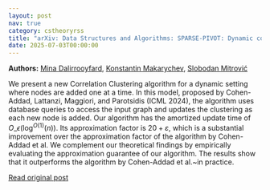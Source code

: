 ```yaml
---
layout: post
nav: true
category: cstheoryrss
title: "arXiv: Data Structures and Algorithms: SPARSE-PIVOT: Dynamic correlation clustering for node insertions"
date: 2025-07-03T00:00:00
---
```


**Authors:** [Mina Dalirrooyfard](https://dblp.uni-trier.de/search?q=Mina+Dalirrooyfard), [Konstantin Makarychev](https://dblp.uni-trier.de/search?q=Konstantin+Makarychev), [Slobodan Mitrović](https://dblp.uni-trier.de/search?q=Slobodan+Mitrovi%C4%87)

We present a new Correlation Clustering algorithm for a dynamic setting where
nodes are added one at a time. In this model, proposed by Cohen-Addad,
Lattanzi, Maggiori, and Parotsidis (ICML 2024), the algorithm uses database
queries to access the input graph and updates the clustering as each new node
is added. Our algorithm has the amortized update time of
$O\_{\epsilon}(\log^{O(1)}(n))$. Its approximation factor is $20+\varepsilon$,
which is a substantial improvement over the approximation factor of the
algorithm by Cohen-Addad et al. We complement our theoretical findings by
empirically evaluating the approximation guarantee of our algorithm. The
results show that it outperforms the algorithm by Cohen-Addad et al.~in
practice.

[Read original post](http://arxiv.org/abs/2507.01830v1)
